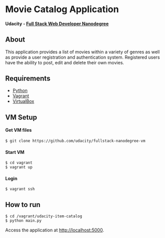 #  Movie Catalog Application
#### Udacity - [Full Stack Web Developer Nanodegree](https://www.udacity.com/course/full-stack-web-developer-nanodegree--nd004)

## About
This application provides a list of movies within a variety of genres as well as provide a user registration and authentication system. Registered users have the ability to post, edit and delete their own movies.

## Requirements
 * [Python](https://www.python.org/)
 * [Vagrant](https://www.vagrantup.com/)
 * [VirtualBox](https://www.virtualbox.org/)

## VM Setup

#### Get VM files
```
$ git clone https://github.com/udacity/fullstack-nanodegree-vm
```

#### Start VM
```
$ cd vagrant
$ vagrant up
```

#### Login
```
$ vagrant ssh
```

## How to run
```
$ cd /vagrant/udacity-item-catalog
$ python main.py
```
Access the application at [http://localhost:5000](http://localhost:5000).

